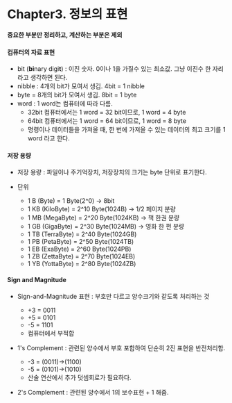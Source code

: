 # Chapter3. 정보의 표현

**중요한 부분만 정리하고, 계산하는 부분은 제외**

#### 컴퓨터의 자료 표현
+ bit (**bi**nary digi**t**) : 이진 숫자. 0이나 1을 가질수 있는 최소값. 그냥 이진수 한 자리라고 생각하면 된다.
+ nibble : 4개의 bit가 모여서 생김. 4bit = 1 nibble
+ byte = 8개의 bit가 모여서 생김. 8bit = 1 byte
+ word : 1 word는 컴퓨터에 따라 다름. 
    - 32bit 컴퓨터에서는 1 word = 32 bit이므로, 1 word = 4 byte
    - 64bit 컴퓨터에서는 1 word = 64 bit이므로, 1 word = 8 byte
    - 명령이나 데이터들을 가져올 때, 한 번에 가져올 수 있는 데이터의 최고 크기를 1 word 라고 한다.

#### 저장 용량 
+ 저장 용량 : 파일이나 주기억장치, 저장장치의 크기는 byte 단위로 표기한다.

+ 단위
  - 1 B  (Byte)      = 1 Byte(2^0)       -> 8bit
  - 1 KB (KiloByte)  = 2^10 Byte(1024B)  -> 1/2 페이지 분량
  - 1 MB (MegaByte)  = 2^20 Byte(1024KB) -> 책 한권 분량
  - 1 GB (GigaByte)  = 2^30 Byte(1024MB) -> 영화 한 편 분량
  - 1 TB (TerraByte) = 2^40 Byte(1024GB)
  - 1 PB (PetaByte)  = 2^50 Byte(1024TB)
  - 1 EB (ExaByte)   = 2^60 Byte(1024PB)
  - 1 ZB (ZettaByte) = 2^70 Byte(1024EB)
  - 1 YB (YottaByte) = 2^80 Byte(1024ZB)

#### Sign and Magnitude
+ Sign-and-Magnitude 표현 : 부호만 다르고 양수크기와 같도록 처리하는 것
  - +3 = 0011
  - +5 = 0101
  - -5 = 1101 
  - 컴퓨터에서 부적합

+ 1's Complement : 관련된 양수에서 부호 포함하여 단순히 2진 표현을 반전처리함.
  - -3 = (0011)->(1100)
  - -5 = (0101)->(1010) 
  - 산술 연산에서 추가 덧셈회로가 필요하다.

+ 2's Complement : 관련된 양수에서 1의 보수표현 + 1 해줌.
